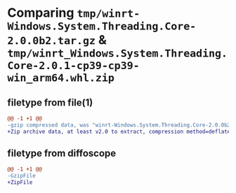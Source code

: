 # Comparing `tmp/winrt-Windows.System.Threading.Core-2.0.0b2.tar.gz` & `tmp/winrt_Windows.System.Threading.Core-2.0.1-cp39-cp39-win_arm64.whl.zip`

## filetype from file(1)

```diff
@@ -1 +1 @@
-gzip compressed data, was "winrt-Windows.System.Threading.Core-2.0.0b2.tar", last modified: Sat Dec  2 18:26:15 2023, max compression
+Zip archive data, at least v2.0 to extract, compression method=deflate
```

## filetype from diffoscope

```diff
@@ -1 +1 @@
-GzipFile
+ZipFile
```

